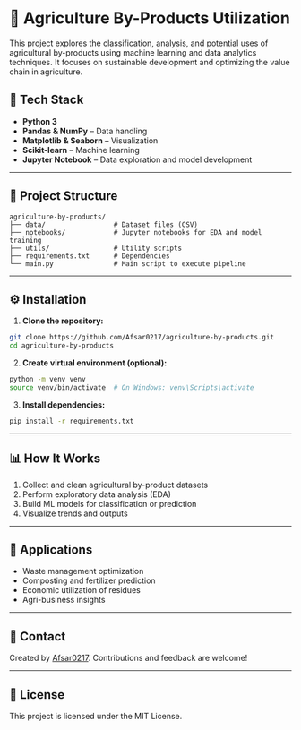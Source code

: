 
# 🌾 Agriculture By-Products Utilization

This project explores the classification, analysis, and potential uses of agricultural by-products using machine learning and data analytics techniques. It focuses on sustainable development and optimizing the value chain in agriculture.


## 🧠 Tech Stack

- **Python 3**
- **Pandas & NumPy** – Data handling
- **Matplotlib & Seaborn** – Visualization
- **Scikit-learn** – Machine learning
- **Jupyter Notebook** – Data exploration and model development

---

## 📁 Project Structure

```
agriculture-by-products/
├── data/                 # Dataset files (CSV)
├── notebooks/            # Jupyter notebooks for EDA and model training
├── utils/                # Utility scripts
├── requirements.txt      # Dependencies
└── main.py               # Main script to execute pipeline
```

---

## ⚙️ Installation

1. **Clone the repository:**

```bash
git clone https://github.com/Afsar0217/agriculture-by-products.git
cd agriculture-by-products
```

2. **Create virtual environment (optional):**

```bash
python -m venv venv
source venv/bin/activate  # On Windows: venv\Scripts\activate
```

3. **Install dependencies:**

```bash
pip install -r requirements.txt
```

---

## 📊 How It Works

1. Collect and clean agricultural by-product datasets
2. Perform exploratory data analysis (EDA)
3. Build ML models for classification or prediction
4. Visualize trends and outputs

---

## 🌱 Applications

- Waste management optimization
- Composting and fertilizer prediction
- Economic utilization of residues
- Agri-business insights

---

## 📮 Contact

Created by [Afsar0217](https://github.com/Afsar0217). Contributions and feedback are welcome!

---

## 📝 License

This project is licensed under the MIT License.
